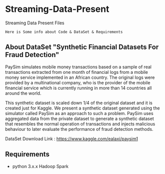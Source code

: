 # Streaming-Data-Present
Streaming Data Present Files

    Here is Some info about Code & DataSet & Requirements


## About DataSet "Synthetic Financial Datasets For Fraud Detection"

PaySim simulates mobile money transactions based on a sample of real transactions extracted from one month of financial logs from a mobile money service implemented in an African country. The original logs were provided by a multinational company, who is the provider of the mobile financial service which is currently running in more than 14 countries all around the world.

This synthetic dataset is scaled down 1/4 of the original dataset and it is created just for Kaggle.
We present a synthetic dataset generated using the simulator called PaySim as an approach to such a problem. PaySim uses aggregated data from the private dataset to generate a synthetic dataset that resembles the normal operation of transactions and injects malicious behaviour to later evaluate the performance of fraud detection methods.

DataSet Download Link : https://www.kaggle.com/ealaxi/paysim1

## Requirements

- python 3.x.x
Hadoop
Spark
